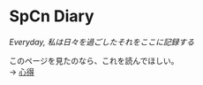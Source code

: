 # SpCn Diary
*Everyday, 私は日々を過ごしたそれをここに記録する*

このページを見たのなら、これを読んでほしい。  
-> [心得](https://github.com/SuperConsole/SuperC-Learning-Diary/blob/master/kokoroe.md) 
